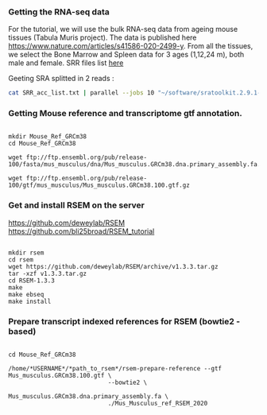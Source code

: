 ### Getting the RNA-seq data

For the tutorial, we will use the bulk RNA-seq data from ageing mouse tissues (Tabula Muris project). The data is published here https://www.nature.com/articles/s41586-020-2499-y.
From all the tissues, we select the Bone Marrow and Spleen data for 3 ages (1,12,24 m), both male and female. SRR files list [here](https://github.com/mmetsger/RNA-seq-tutorial/blob/master/SRR_acc_list.txt)

Geeting SRA splitted in 2 reads :

 ```bash
 cat SRR_acc_list.txt | parallel --jobs 10 "~/software/sratoolkit.2.9.1-1-ubuntu64/bin/fastq-dump --origfmt --gzip --split-files {}" :::
 ```
### Getting Mouse reference and transcriptome gtf annotation.

```{bash}

mkdir Mouse_Ref_GRCm38
cd Mouse_Ref_GRCm38 

wget ftp://ftp.ensembl.org/pub/release-100/fasta/mus_musculus/dna/Mus_musculus.GRCm38.dna.primary_assembly.fa.gz

wget ftp://ftp.ensembl.org/pub/release-100/gtf/mus_musculus/Mus_musculus.GRCm38.100.gtf.gz

```
### Get and install RSEM on the server

https://github.com/deweylab/RSEM
https://github.com/bli25broad/RSEM_tutorial

```{bash}

mkdir rsem
cd rsem
wget https://github.com/deweylab/RSEM/archive/v1.3.3.tar.gz
tar -xzf v1.3.3.tar.gz
cd RSEM-1.3.3
make
make ebseq
make install

```

### Prepare transcript indexed references for RSEM (bowtie2 -based)

```{bash}

cd Mouse_Ref_GRCm38 

/home/*USERNAME*/*path_to_rsem*/rsem-prepare-reference --gtf Mus_musculus.GRCm38.100.gtf \
                            --bowtie2 \
                             Mus_musculus.GRCm38.dna.primary_assembly.fa \
                            ./Mus_Musculus_ref_RSEM_2020
      
```














